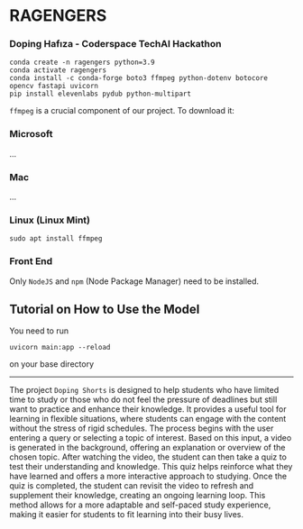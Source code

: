 # RAGENGERS
### Doping Hafıza - Coderspace TechAI Hackathon


```
conda create -n ragengers python=3.9
conda activate ragengers
conda install -c conda-forge boto3 ffmpeg python-dotenv botocore opencv fastapi uvicorn
pip install elevenlabs pydub python-multipart
```

`ffmpeg` is a crucial component of our project. To download it:

### Microsoft
...

### Mac
...

### Linux (Linux Mint)
```
sudo apt install ffmpeg
```

### Front End

Only `NodeJS` and `npm` (Node Package Manager) need to be installed.

## Tutorial on How to Use the Model
You need to run 
```shell
uvicorn main:app --reload
```
on your base directory

-----------------------------------------------------------------------------------------------------------------------------
The project `Doping Shorts` is designed to help students who have limited time to study or those who do not feel the pressure of deadlines but still want to practice and enhance their knowledge. It provides a useful tool for learning in flexible situations, where students can engage with the content without the stress of rigid schedules. The process begins with the user entering a query or selecting a topic of interest. Based on this input, a video is generated in the background, offering an explanation or overview of the chosen topic. After watching the video, the student can then take a quiz to test their understanding and knowledge. This quiz helps reinforce what they have learned and offers a more interactive approach to studying. Once the quiz is completed, the student can revisit the video to refresh and supplement their knowledge, creating an ongoing learning loop. This method allows for a more adaptable and self-paced study experience, making it easier for students to fit learning into their busy lives.
